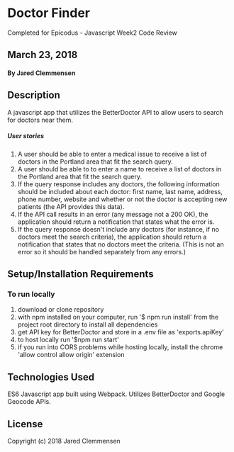 # Doctor Finder
Completed for Epicodus - Javascript Week2 Code Review

## March 23, 2018

#### By Jared Clemmensen

## Description
  A javascript app that utilizes the BetterDoctor API to allow users to search for doctors near them.

##### User stories
1. A user should be able to enter a medical issue to receive a list of doctors in the Portland area that fit the search query.
2. A user should be able to to enter a name to receive a list of doctors in the Portland area that fit the search query.
3. If the query response includes any doctors, the following information should be included about each doctor: first name, last name, address, phone number, website and whether or not the doctor is accepting new patients (the API provides this data).
4. If the API call results in an error (any message not a 200 OK), the application should return a notification that states what the error is.
5. If the query response doesn't include any doctors (for instance, if no doctors meet the search criteria), the application should return a notification that states that no doctors meet the criteria. (This is not an error so it should be handled separately from any errors.)


## Setup/Installation Requirements
### To run locally
  1. download or clone repository
  2. with npm installed on your computer, run '$ npm run install' from the project root directory to install all dependencies
  3. get API key for BetterDoctor and store in a .env file as 'exports.apiKey'
  4. to host locally run '$npm run start'
  5. if you run into CORS problems while hosting locally, install the chrome 'allow control allow origin' extension

## Technologies Used
  ES6 Javascript app built using Webpack. Utilizes BetterDoctor and Google Geocode APIs. 

## License
  Copyright (c) 2018 Jared Clemmensen
